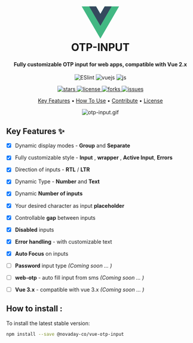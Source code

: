 
<h1  align="center">
<br>
<svg  viewBox="0 0 128 128"  width="100"  height="100"><path  fill="#42b883"  d="M78.8,10L64,35.4L49.2,10H0l64,110l64-110C128,10,78.8,10,78.8,10z"></path><path  fill="#35495e"  d="M78.8,10L64,35.4L49.2,10H25.6L64,76l38.4-66H78.8z"></path></svg>
<br>
OTP-INPUT
<br>
</h1>
<h4  align="center">
Fully customizable OTP input for web apps, compatible with Vue 2.x
</h4>

<p  align="center">
<img  src="https://img.shields.io/badge/eslint-3A33D1?style=for-the-badge&logo=eslint&logoColor=white" alt="ESlint">
<img  src="https://img.shields.io/badge/Vue.js-35495E?style=for-the-badge&logo=vuedotjs&logoColor=4FC08D" alt="vuejs">
<img  src="https://img.shields.io/badge/JavaScript-323330?style=for-the-badge&logo=javascript&logoColor=F7DF1E" alt="js">
</p>

<p  align="center">
<a  href="https://github.com/novaday-co/otp-input-vue/stargazers">
<img  src="https://img.shields.io/github/stars/novaday-co/otp-input-vue" alt="stars">
</a>
<a  href="https://github.com/novaday-co/otp-input-vue/blob/master/LICENSE">
<img  src="https://img.shields.io/github/license/novaday-co/otp-input-vue" alt="license">
</a>
<a  href="https://github.com/novaday-co/otp-input-vue/network">
<img  src="https://img.shields.io/github/forks/novaday-co/otp-input-vue" alt="forks">
</a>
<a  href="https://github.com/novaday-co/otp-input-vue/issues">
<img  src="https://img.shields.io/github/issues/novaday-co/otp-input-vue" alt="issues">
</a>
</p>

  

<p  align="center">
<a  href="#key-features">Key Features</a> •
<a  href="#how-to-use">How To Use</a> •
<a  href="#contribute">Contribute</a> •
<a  href="#license">License</a>
</p>

  

<p  align="center">
<img  src="https://i.ibb.co/rmQmDcw/otp-input.gif"
alt="otp-input.gif">
</p>

  
  

## Key Features ✨

  

- [x] Dynamic display modes - **Group** and **Separate** 

 - [x] Fully customizable style - **Input** , **wrapper** , **Active Input**, **Errors**

 - [x] Direction of inputs - **RTL** / **LTR** 

 - [x] Dynamic Type - **Number** and **Text**
 
 - [x] Dynamic **Number of inputs**

 - [x] Your desired character as input **placeholder**

 - [x] Controllable **gap** between inputs

 - [x] **Disabled** inputs

 - [x] **Error handling** - with customizable text

 - [x] **Auto Focus** on inputs
 
 - [ ] **Password** input type  *(Coming soon ... )*
 
 - [ ]  **web-otp** - auto fill input from sms  *(Coming soon ... )*
 
 - [ ]  **Vue 3.x** - compatible with vue 3.x *(Coming soon ... )*
  



  

## How to install :

To install the latest stable version:

  

```bash
npm install --save @novaday-co/vue-otp-input
```
